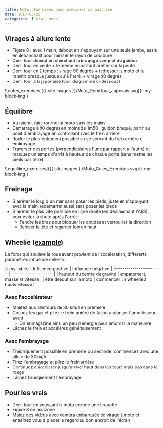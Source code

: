 ```yaml
---
title: Moto, Exercises pour améliorer sa maîtrise
date: 2017-05-25
categories: [ misc, moto ]
---
```


## Virages à allure lente

* Figure 8 : avec 1 main, debout en s'appuyant sur une seule jambe, assis en déhanchant pour miniser le rayon de courbure
* Demi tour debout en cherchant le braquge complet du guidon
* Demi tour en pente + le même en partant arrêter sur la pente
* Demi tour en 2 temps : virage 90 degrés + redresser la moto et la ralentir presque jusque qu'à l'arrêt + virage 90 degrés
* Demi tour à la japonaise (voir diagramme ci-dessous)

![cotes_exercises]({{ site.images }}/Moto_DemiTour_Japonais.svg){: .my-block-img }

## Équilibre

* Au ralenti, faire tourner la moto sans les mains
* Demarrage à 90 degrés en moins de 1m50 : guidon braqué, partir au point d'embrayage en controllant avec le frein arrière
* Rouler le plus lentement possible en se servant du frein arrière et embrayage
* Traverser des portes (perpendiculaires l'une par rapport à l'autre) et marquez un temps d'arrêt à hauteur de chaque porte (sans mettre les pieds par terre)

![equilibre_exercises]({{ site.images }}/Moto_Cotes_Exercises.svg){: .my-block-img }

## Freinage

* S'arrêter le long d'un mur sans poser les pieds, juste en s'appuyant avec la main, redémarrer aussi sans poser les pieds
* S'arrêter le plus vite possible en ligne droite (en déclanchant l'ABS), pour éviter la chute après l'arrêt :
  * Tendre les bras pour bloquer les coudes et verrouiller la direction
  * Relever la tête et regarder loin en haut

## Wheelie ([example][0])

La force qui soulève la roue avant provient de l'accéleration, differents paramètres influence celle-ci :

{:.my-table}
|  Influence positive    |   Influence négative | 
|------------------------|----------------------|
| hauteur du centre de gravité | empatement, masse et vitesse | 
| être debout sur la moto | commencer un wheelie à haute vitesse |

### Avec l'accélérateur

* Montez aux alentours de 30 km/h en première
* Coupez les gaz et pilez le frein arrière de façon à plonger l'amortisseur avant
  * On enmagazine ainsi un peu d'énergie pour amorcer la maneuvre
* Lâchez le frein et accélérez généreusement

### Avec l'embrayage

* Théoriquement possible en première ou seconde, commencez avec une allure de 30km/h
* Tirez l'embrayage et pilez le frein arrière
* Continuez à accélerer jusqu'arriver haut dans les tours mais pas dans le rouge
* Lâchez brusquement l'embrayage

## Pour les vrais

* Demi tour en poussant la moto comme une brouette
* Figure 8 en amazone
* Matez des videos avec caméra embarquée de virage à moto et entraînez vous à placer le regard au bon endroit de l'écran

[0]: https://www.youtube.com/watch?v=xHt_uQx9yl8

